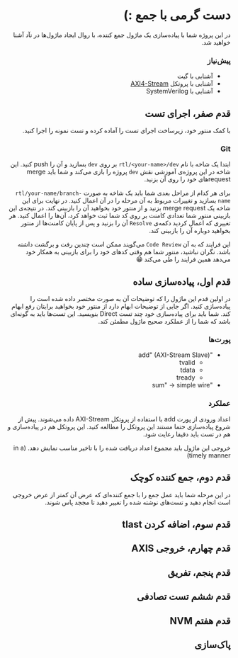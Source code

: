 <div dir=rtl align=right>

# دست گرمی با جمع :)

در این پروژه شما با پیاده‌سازی یک ماژول جمع کننده، با روال ایجاد ماژول‌ها در نآد آشنا خواهید شد.

### پیش‌نیاز

* آشنایی با گیت
* آشنایی با پروتکل [AXI4-Stream](https://documentation-service.arm.com/static/64819f1516f0f201aa6b963c)
* آشنایی با SystemVerilog

## قدم صفر، اجرای تست

با کمک منتور خود، زیرساخت اجرای تست را آماده کرده و تست نمونه را اجرا کنید.

### Git

ابتدا یک شاخه با نام `rtl/<your-name>/dev` بر روی `dev‍` بسازید و آن را push کنید.
این شاخه در این پروژه‌ی آموزشی نقش `dev` پروژه را بازی می‌کند و شما باید merge requestهای خود را روی آن بزنید.

برای هر کدام از مراحل بعدی شما باید یک شاخه به صورت `rtl/your-name/branch-name` بسازید و تغییرات مربوط به آن مرحله را در آن اعمال کنید.
در نهایت برای این شاخه یک merge request بزنید و از منتور خود بخواهید آن را بازبینی کند.
در نتیجه‌ی این بازبینی منتور شما تعدادی کامنت بر روی کد شما ثبت خواهد کرد، آن‌ها را اعمال کنید.
هر تغییری که اعمال کردید دکمه‌ی `Resolve` آن را بزنید و پس از پایان کامنت‌ها از منتور بخواهید دوباره آن را بازبینی کند.

این فرایند که به آن `Code Review` می‌گویند ممکن است چندین رفت و برگشت داشته باشد. نگران نباشید، منتور شما هم وقتی کدهای خود را برای بازبینی به همکار خود می‌دهد همین فرایند را طی می‌کند 😁

## قدم اول، پیاده‌سازی ساده

در اولین قدم این ماژول را که توضیحات آن به صورت مختصر داده شده است را پیاده‌سازی کنید.
اگر جایی از توضیحات ابهام دارد از منتور خود بخواهید برایتان رفع ابهام کند.
شما باید برای پیاده‌سازی خود چند تست Direct بنویسید.
این تست‌ها باید به گونه‌ای باشد که شما را از عملکرد صحیح ماژول مطمئن کند.

### پورت‌ها

* "add" (AXI-Stream Slave)
  * tvalid
  * tdata
  * tready
* "sum" -> simple wire

### عملکرد

اعداد ورودی از پورت add با استفاده از پروتکل AXI-Stream داده می‌شوند.
پیش از شروع پیاده‌سازی حتما مستند این پروتکل را مطالعه کنید.
این پروتکل هم در پیاده‌سازی و هم در تست باید دقیقا رعایت شود.

خروجی این ماژول باید مجموع اعداد دریافت شده را با تاخیر مناسب نمایش دهد. (in a timely manner)


## قدم دوم، جمع کننده کوچک

در این مرحله شما باید عمل جمع را با جمع کننده‌ای که عرض آن کمتر از عرض خروجی است انجام دهید و تست‌های نوشته شده را تغییر دهید تا مججد پاس شوند.

## قدم سوم، اضافه کردن tlast

## قدم چهارم، خروجی AXIS

## قدم پنجم، تفریق

## قدم ششم تست تصادفی

## قدم هفتم NVM

## پاک‌سازی

</div>
